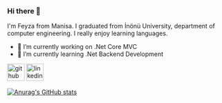 ### Hi there 👋
I'm Feyza from Manisa. I graduated from İnönü University, department of computer engineering. I really enjoy learning languages.
- 🔭 I’m currently working on .Net Core MVC
- 🌱 I’m currently learning .Net Backend Development

[<img src='https://cdn.jsdelivr.net/npm/simple-icons@3.0.1/icons/github.svg' alt='github' height='40'>](https://github.com/https://github.com/feyzabilgic00)  [<img src='https://cdn.jsdelivr.net/npm/simple-icons@3.0.1/icons/linkedin.svg' alt='linkedin' height='40'>](https://www.linkedin.com/in/www.linkedin.com/in/feyzabilgic/)  

[![Anurag's GitHub stats](https://github-readme-stats.vercel.app/api?username=feyzabilgic00)](https://github.com/anuraghazra/github-readme-stats)

